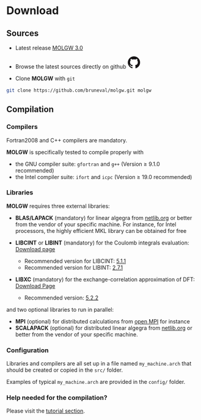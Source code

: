 # Download

## Sources

- Latest release [MOLGW 3.0](https://github.com/bruneval/molgw/archive/v3.0.tar.gz)

- Browse the latest sources directly on github [![github](img/icon_github.png)](https://github.com/bruneval/molgw)

- Clone **MOLGW** with `git` 
```sh
git clone https://github.com/bruneval/molgw.git molgw
```

## Compilation

### Compilers

Fortran2008 and C++ compilers are mandatory.

**MOLGW** is specifically tested to compile properly with

- the GNU compiler suite: `gfortran` and `g++` (Version ≥ 9.1.0 recommended)
- the Intel compiler suite: `ifort` and `icpc` (Version ≥ 19.0 recommended)


### Libraries

**MOLGW** requires three external libraries:

- **BLAS/LAPACK** (mandatory) for linear algegra from [netlib.org](http://www.netlib.org) or better from the vendor of your specific machine.
For instance, for Intel processors, the highly efficient MKL library can be obtained for free

- **LIBCINT** or **LIBINT** (mandatory) for the Coulomb integrals evaluation: [Download page](https://github.com/sunqm/libcint/releases)
    - Recommended version for LIBCINT: [5.1.1](https://github.com/sunqm/libcint/releases/tag/v5.1.1)
    - Recommended version for LIBINT: [2.7.1](https://github.com/evaleev/libint/releases/tag/v2.7.1)

- **LIBXC** (mandatory) for the exchange-correlation approximation of DFT: [Download Page](https://www.tddft.org/programs/libxc/download/previous/)
    - Recommended version: [5.2.2](http://www.tddft.org/programs/libxc/down.php?file=5.2.2/libxc-5.2.2.tar.gz)

and two optional libraries to run in parallel:

- **MPI** (optional) for distributed calculations from [open MPI](http://www.open-mpi.org) for instance
- **SCALAPACK** (optional) for distributed linear algegra from [netlib.org](http://www.netlib.org) or better from the vendor of your specific machine.


### Configuration

Libraries and compilers are all set up in a file named `my_machine.arch` that should be created or copied in the `src/` folder.

Examples of typical `my_machine.arch` are provided in the `config/` folder.


### Help needed for the compilation?

Please visit the [tutorial section](tuto_compilation.md).

